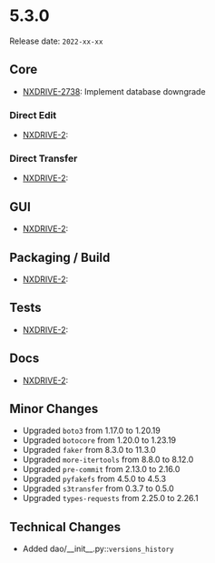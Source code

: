 # 5.3.0

Release date: `2022-xx-xx`

## Core

- [NXDRIVE-2738](https://jira.nuxeo.com/browse/NXDRIVE-2738): Implement database downgrade

### Direct Edit

- [NXDRIVE-2](https://jira.nuxeo.com/browse/NXDRIVE-2):

### Direct Transfer

- [NXDRIVE-2](https://jira.nuxeo.com/browse/NXDRIVE-2):

## GUI

- [NXDRIVE-2](https://jira.nuxeo.com/browse/NXDRIVE-2):

## Packaging / Build

- [NXDRIVE-2](https://jira.nuxeo.com/browse/NXDRIVE-2):

## Tests

- [NXDRIVE-2](https://jira.nuxeo.com/browse/NXDRIVE-2):

## Docs

- [NXDRIVE-2](https://jira.nuxeo.com/browse/NXDRIVE-2):

## Minor Changes

- Upgraded `boto3` from 1.17.0 to 1.20.19
- Upgraded `botocore` from 1.20.0 to 1.23.19
- Upgraded `faker` from 8.3.0 to 11.3.0
- Upgraded `more-itertools` from 8.8.0 to 8.12.0
- Upgraded `pre-commit` from 2.13.0 to 2.16.0
- Upgraded `pyfakefs` from 4.5.0 to 4.5.3
- Upgraded `s3transfer` from 0.3.7 to 0.5.0
- Upgraded `types-requests` from 2.25.0 to 2.26.1

## Technical Changes

- Added dao/\_\_init\_\_.py::`versions_history`
